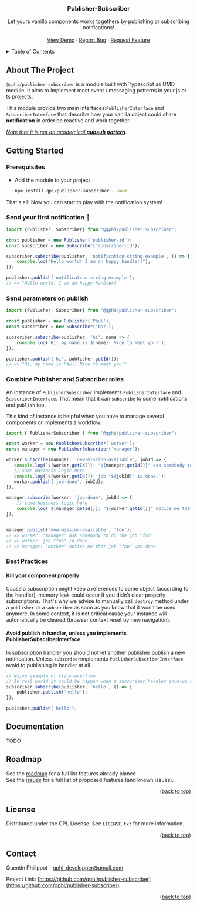 <br />
<div align="center">
<h3 align="center">Publisher-Subscriber</h3>

  <p align="center">
    Let yours vanilla components works togethers by publishing or subscribing notifications!
    <br />
    <br />
    <a href="https://github.com/othneildrew/Best-README-Template">View Demo</a>
    ·
    <a href="https://github.com/qphi/publisher-subscriber/issues">Report Bug</a>
    ·
    <a href="https://github.com/qphi/publisher-subscriber/issues">Request Feature</a>
  </p>
</div>



<!-- TABLE OF CONTENTS -->
<details>
  <summary>Table of Contents</summary>
  <ol>
    <li>
      <a href="#about-the-project">About The Project</a>
    </li>
    <li>
      <a href="#getting-started">Getting Started</a>
      <ul>
        <li><a href="#prerequisites">Prerequisites</a></li>
        <li><a href="#send-your-first-notification">Send your first notification</a></li>
        <li><a href="#send-parameters-on-publish">Send parameters on publish</a></li>
        <li><a href="#combine-publisher-and-subscriber-roles">Combine Publisher and Subscriber roles</a></li>
      </ul>
    </li>
    <li><a href="#documentation">Documentation</a></li>
    <li><a href="#license">License</a></li>
    <li><a href="#contact">Contact</a></li>
  </ol>
</details>



<!-- ABOUT THE PROJECT -->
## About The Project

```@qphi/publisher-subscriber``` is a module built with Typescript as UMD module. It aims to implement most event / messaging patterns in your js or ts projects.

This module provide two main interfaces:``PublisherInterface`` and ``SubscriberInterface`` that describe how your vanilla object could share **notification** in order be reactive and work together.

<i><u>Note that it is not an academical **pubsub pattern**</u></i>.


<!-- GETTING STARTED -->
## Getting Started

### Prerequisites

* Add the module to your project 
  ```sh
  npm install qpi/publisher-subscriber --save
  ```

That's all! Now you can start to play with the notification system!

### Send your first notification 🚀

```js
import {Publisher, Subscriber} from "@qphi/publisher-subscriber";

const publisher = new Publisher('publisher-id');
const subscriber = new Subscriber('subscriber-id');

subscriber.subscribe(publisher, 'notification-string-example', () => {
    console.log("Hello world! I am an happy handler!");
});

publisher.publish('notification-string-example');
// => "Hello world! I am an happy handler!"
```


### Send parameters on publish 

```js
import {Publisher, Subscriber} from "@qphi/publisher-subscriber";

const publisher = new Publisher('Paul');
const subscriber = new Subscriber('bar');

subscriber.subscribe(publisher, 'hi', name => {
    console.log(`Hi, my name is ${name}! Nice to meet you!`);
});

publisher.publish('hi', publisher.getId());
// => "Hi, my name is Paul! Nice to meet you!"
```

### Combine Publisher and Subscriber roles 

An instance of ``PublisherSubscriber`` implements ``PublisherInterface`` and ``SubscriberInterface``. That mean that it can ``subscribe`` to some notifications and ``publish`` too.

This kind of instance is helpful when you have to manage several components or implements a workflow.
```js
import { PublisherSubscriber } from "@qphi/publisher-subscriber";

const worker = new PublisherSubscriber('worker');
const manager = new PublisherSubscriber('manager');

worker.subscribe(manager, 'new-mission-available', jobId => {
   console.log(`${worker.getId()}: "${manager.getId()}" ask somebody to do the job "${jobId}".`);
   // some business logic here
   console.log(`${worker.getId()}: job "${jobId}" is done.`);
   worker.publish('job-done', jobId); 
});

manager.subscribe(worker, 'job-done', jobId => {
    // some business logic here
    console.log(`${manager.getId()}: "${worker.getId()}" notice me that job "${jobId}" was done.`);
});


manager.publish('new-mission-available', 'foo');
// => worker: "manager" ask somebody to do the job "foo".
// => worker: job "foo" id done.
// => manager: "worker" notice me that job "foo" was done.
```

### Best Practices

#### Kill your component properly
Cause a subscription might keep a references to some object (according to the handler), memory leak could occur if you didn't clear properly subscriptions. That's why we advise to manually call ``destroy`` method under a ``publisher`` or a ``subscriber`` as soon as you know that it won't be used anymore. In some context, it is not critical cause your instance will automatically be cleared (browser context reset by new navigation). 
  
#### Avoid publish in handler, unless you implements PublisherSubscriberInterface
In subscription handler you should not let another publisher publish a new notification. Unless ``subscriber``implements ``PublisherSubscriberInterface`` avoid to publishing in handler at all. 
```js
// Naive example of stack-overflow 
// In real world it could be happen when a subscriber handler involve another publication
subscriber.subscribe(publisher, 'hello', () => {
    publisher.publish('hello');    
});

publisher.publish('hello'); 
```
<!-- DOCUMENTAION -->
## Documentation

TODO 

<!-- ROADMAP -->
## Roadmap


See the [roadmap](https://github.com/qphi/publisher-subscriber/projects) for a full list features already planed.<br>
See the [issues](https://github.com/qphi/publisher-subscriber/issues) for a full list of proposed features (and known issues).

<p align="right">(<a href="#top">back to top</a>)</p>



<!-- LICENSE -->
## License

Distributed under the GPL License. See `LICENSE.txt` for more information.

<p align="right">(<a href="#top">back to top</a>)</p>

<!-- CONTACT -->
## Contact

Quentin Philippot - qphi-developper@gmail.com

Project Link: [https://github.com/qphi/publisher-subscriber](https://github.com/qphi/publisher-subscriber)

<p align="right">(<a href="#top">back to top</a>)</p>